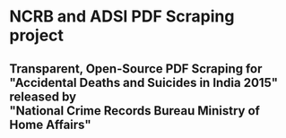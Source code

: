 # NCRB and ADSI PDF Scraping project
## Transparent, Open-Source PDF Scraping for <br> "Accidental Deaths and Suicides in India 2015" released by <br> "National Crime Records Bureau Ministry of Home Affairs"